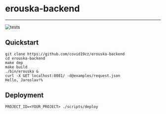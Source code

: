 # erouska-backend
----
![tests](https://github.com/covid19cz/erouska-backend/workflows/tests/badge.svg)

## Quickstart
```
git clone https://github.com/covid19cz/erouska-backend
cd erouska-backend
make dep
make build
./bin/erouska &
curl -X GET localhost:8081/ -d@examples/request.json
Hello, Jaroslav!%
```

## Deployment
```
PROJECT_ID=<YOUR_PROJECT> ./scripts/deploy
```
